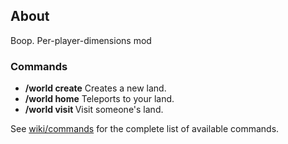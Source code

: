 ## About

Boop. Per-player-dimensions mod

### Commands

- **/world create** Creates a new land.
- **/world home** Teleports to your land.
- **/world visit <player>** Visit someone's land.



See [wiki/commands](https://github.com/tyap-lyap/skylands/wiki/commands) for the complete list of available commands.
